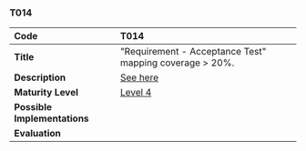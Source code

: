 ### T014

| **Code**           | **T014** |
| :--                | :--      |
| **Title**          | "Requirement - Acceptance Test" mapping coverage > 20%. |
| **Description**    | [See here](../../docs/requirement-test-mapping)  |
| **Maturity Level** | [Level 4](/levels#level-4) |
| **Possible Implementations** | |
| **Evaluation**     | |
